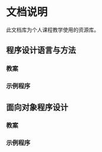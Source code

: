 # 文档说明

此文档库为个人课程教学使用的资源库。

## 程序设计语言与方法
  ### 教案

  ### 示例程序

## 面向对象程序设计
  ### 教案

  ### 示例程序
      
